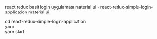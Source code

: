 react redux basit login uygulaması material ui - react-redux-simple-login-application material ui   

cd react-redux-simple-login-application  
yarn   
yarn start  

